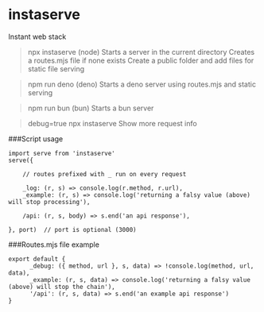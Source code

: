 # instaserve
Instant web stack

> npx instaserve (node)
Starts a server in the current directory
Creates a routes.mjs file if none exists
Create a public folder and add files for static file serving

> npm run deno (deno)
Starts a deno server using routes.mjs and static serving

> npm run bun (bun)
Starts a bun server

> debug=true npx instaserve
Show more request info

###Script usage
````
import serve from 'instaserve'
serve({

    // routes prefixed with _ run on every request

    _log: (r, s) => console.log(r.method, r.url),
    _example: (r, s) => console.log('returning a falsy value (above) will stop processing'),

    /api: (r, s, body) => s.end('an api response'),

}, port)  // port is optional (3000)
````

###Routes.mjs file example
````
export default {
      _debug: ({ method, url }, s, data) => !console.log(method, url, data),
      _example: (r, s, data) => console.log('returning a falsy value (above) will stop the chain'),
      '/api': (r, s, data) => s.end('an example api response')
}
````